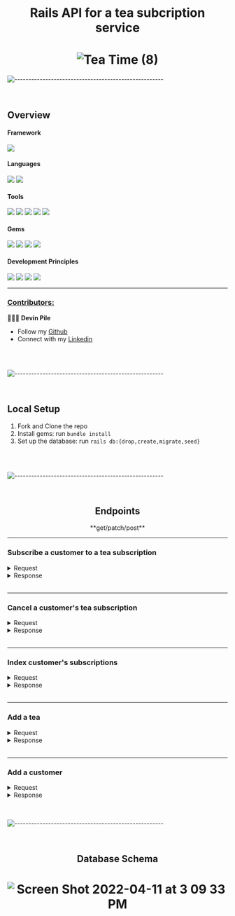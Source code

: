 # <div align="center">Rails API for a tea subcription service</div>


# <div align="center">![Tea Time (8)](https://user-images.githubusercontent.com/87088092/163321616-2709dc54-55c5-4277-8496-249b8eeec256.png)
</div>

![-----------------------------------------------------](https://raw.githubusercontent.com/andreasbm/readme/master/assets/lines/rainbow.png)

<br>

## Overview


#### Framework
<p>
  <img src="https://img.shields.io/badge/Ruby%20On%20Rails-b81818.svg?&style=flat&logo=rubyonrails&logoColor=white" />
</p>

#### Languages
<p>
  <img src="https://img.shields.io/badge/Ruby-CC0000.svg?&style=flaste&logo=ruby&logoColor=white" />
  <img src="https://img.shields.io/badge/ActiveRecord-CC0000.svg?&style=flaste&logo=rubyonrails&logoColor=white" />
</p>

#### Tools
<p>
  <img src="https://img.shields.io/badge/Atom-66595C.svg?&style=flaste&logo=atom&logoColor=white" />  
  <img src="https://img.shields.io/badge/Git-F05032.svg?&style=flaste&logo=git&logoColor=white" />
  <img src="https://img.shields.io/badge/GitHub-181717.svg?&style=flaste&logo=github&logoColor=white" />
  <img src="https://img.shields.io/badge/Postman-FF6E4F.svg?&style=flat&logo=postman&logoColor=white" />
  <img src="https://img.shields.io/badge/PostgreSQL-%234169E1?logo=postgresql&logoColor=white" />
</p>

#### Gems
<p>
  <img src="https://img.shields.io/badge/rspec--rails-b81818.svg?&style=flaste&logo=rubygems&logoColor=white" />
  <img src="https://img.shields.io/badge/pry-b81818.svg?&style=flaste&logo=rubygems&logoColor=white" />   
  <img src="https://img.shields.io/badge/simplecov-b81818.svg?&style=flaste&logo=rubygems&logoColor=white" />  
  <img src="https://img.shields.io/badge/shoulda--matchers-b81818.svg?&style=flaste&logo=rubygems&logoColor=white" />
</p>

#### Development Principles
<p>
  <img src="https://img.shields.io/badge/OOP-b81818.svg?&style=flaste&logo=OOP&logoColor=white" />
  <img src="https://img.shields.io/badge/TDD-b87818.svg?&style=flaste&logo=TDD&logoColor=white" />
  <img src="https://img.shields.io/badge/MVC-FF6E4F.svg?&style=flaste&logo=MVC&logoColor=white" />
  <img src="https://img.shields.io/badge/REST-33b818.svg?&style=flaste&logo=REST&logoColor=white" />  
</p>

<hr>

### <ins>Contributors:</ins>

👨🏽‍💻 **Devin Pile**

- Follow my [Github](https://github.com/devin-p-lay)
- Connect with my [Linkedin](https://www.linkedin.com/in/devin-pile-162460165/)

<br>

<br>

![-----------------------------------------------------](https://raw.githubusercontent.com/andreasbm/readme/master/assets/lines/rainbow.png)

<br>

## Local Setup

1. Fork and Clone the repo
2. Install gems: run `bundle install`
3. Set up the database: run  `rails db:{drop,create,migrate,seed}`

<br>

<br>

![-----------------------------------------------------](https://raw.githubusercontent.com/andreasbm/readme/master/assets/lines/rainbow.png)

<br>

## <div align="center">Endpoints</div>

<div align="center"> **get/patch/post** </div>

<hr>

### Subscribe a customer to a tea subscription
  <details close="close">
  <summary>Request</summary>
  
```
    post "/api/v1/customers/#{customer.id}/subscriptions"
```
  
</details>

<details close="close">
  <summary>Response</summary>
  
#
  
</details>

<br>

<hr>
  
### Cancel a customer's tea subscription

 <details close="close">
  <summary>Request</summary>
  
```
    patch
```
  
</details>

<details close="close">
  <summary>Response</summary>
  
#
  
</details>

<br>

<hr>

### Index customer's subscriptions

 <details close="close">
  <summary>Request</summary>
  
```
    get
```
  
</details>

<details close="close">
  <summary>Response</summary>
  
#
  
</details>

<br>

<hr>

### Add a tea 

<details close="close">
  <summary>Request</summary>
  
```
    post "/api/v1/teas"
```
  
</details>

<details close="close">
  <summary>Response</summary>
  
# ![Screen Shot 2022-04-14 at 1 22 22 AM](https://user-images.githubusercontent.com/87088092/163334727-bfc144f7-f1af-45de-86a3-44510690a5b0.png)
  
</details>

<br> 

<hr>

### Add a customer

<details close="close">
  <summary>Request</summary>
  
```
    post "/api/v1/customers"
```
  
</details>

<details close="close">
  <summary>Response</summary>
  
# ![Screen Shot 2022-04-14 at 1 31 40 AM](https://user-images.githubusercontent.com/87088092/163336247-ccc73b02-4383-4f57-901b-2cd5570ef7c4.png)
  
</details>

<br>

<br>

![-----------------------------------------------------](https://raw.githubusercontent.com/andreasbm/readme/master/assets/lines/rainbow.png)

<br>

## <div align="center"> Database Schema </div>

# <div align="center">![Screen Shot 2022-04-11 at 3 09 33 PM](https://user-images.githubusercontent.com/87088092/163325076-c8d87205-5bbd-4851-99e7-48841be20313.png)</div>
